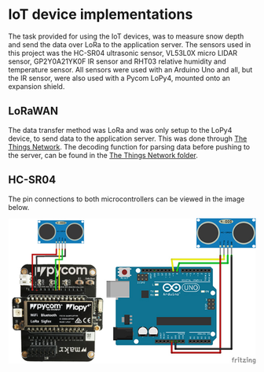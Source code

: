 # IoT device implementations
The task provided for using the IoT devices, was to measure snow depth and send the data over LoRa to the application server. The sensors used in this project was the HC-SR04 ultrasonic sensor, VL53L0X micro LIDAR sensor, GP2Y0A21YK0F IR sensor and RHT03 relative humidity and temperature sensor. All sensors were used with an Arduino Uno and all, but the IR sensor, were also used with a Pycom LoPy4, mounted onto an expansion shield. 

## LoRaWAN
The data transfer method was LoRa and was only setup to the LoPy4 device, to send data to the application server. This was done through [The Things Network](https://www.thethingsnetwork.org/). The decoding function for parsing data before pushing to the server, can be found in the [The Things Network folder](/The%20Things%20Network).

## HC-SR04
The pin connections to both microcontrollers can be viewed in the image below.

![Pin connections to the LoPy4 and Arduino Uno. Fritzing images are under CC-BY-SA license.](/Sensor/img/hc_sr04.jpg)
